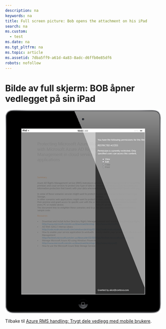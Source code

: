 ```yaml
---
description: na
keywords: na
title: Full screen picture: Bob opens the attachment on his iPad
search: na
ms.custom: 
  - test
ms.date: na
ms.tgt_pltfrm: na
ms.topic: article
ms.assetid: 7dba5ff9-a61d-4a83-8adc-d6ffb0e85df6
robots: nofollow
---
```

# Bilde av full skjerm: BOB &#229;pner vedlegget p&#229; sin iPad
![](../Image/AzRMS_StoryboardEmaill3.PNG)

Tilbake til [Azure RMS handling: Trygt dele vedlegg med mobile brukere](http://technet.microsoft.com/library/jj585026.aspx).

